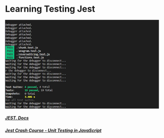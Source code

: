 # Learning Testing Jest
![](preview.png)
##### [JEST. Docs](https://jestjs.io/docs/getting-started)
##### [Jest Crash Course - Unit Testing in JavaScript](https://www.youtube.com/watch?v=7r4xVDI2vho&t=565s)